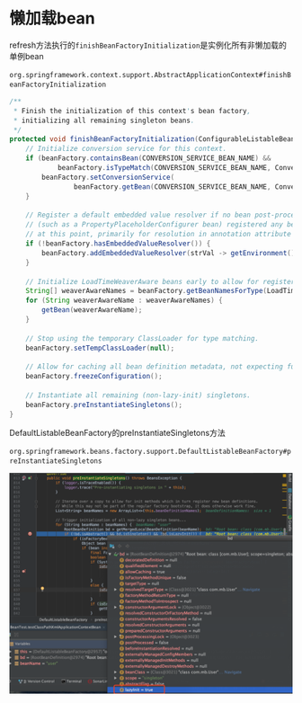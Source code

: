 # 懒加载bean

refresh方法执行的`finishBeanFactoryInitialization`是实例化所有非懒加载的单例bean

`org.springframework.context.support.AbstractApplicationContext#finishBeanFactoryInitialization`

```java
/**
 * Finish the initialization of this context's bean factory,
 * initializing all remaining singleton beans.
 */
protected void finishBeanFactoryInitialization(ConfigurableListableBeanFactory beanFactory) {
    // Initialize conversion service for this context.
    if (beanFactory.containsBean(CONVERSION_SERVICE_BEAN_NAME) &&
            beanFactory.isTypeMatch(CONVERSION_SERVICE_BEAN_NAME, ConversionService.class)) {
        beanFactory.setConversionService(
                beanFactory.getBean(CONVERSION_SERVICE_BEAN_NAME, ConversionService.class));
    }

    // Register a default embedded value resolver if no bean post-processor
    // (such as a PropertyPlaceholderConfigurer bean) registered any before:
    // at this point, primarily for resolution in annotation attribute values.
    if (!beanFactory.hasEmbeddedValueResolver()) {
        beanFactory.addEmbeddedValueResolver(strVal -> getEnvironment().resolvePlaceholders(strVal));
    }

    // Initialize LoadTimeWeaverAware beans early to allow for registering their transformers early.
    String[] weaverAwareNames = beanFactory.getBeanNamesForType(LoadTimeWeaverAware.class, false, false);
    for (String weaverAwareName : weaverAwareNames) {
        getBean(weaverAwareName);
    }

    // Stop using the temporary ClassLoader for type matching.
    beanFactory.setTempClassLoader(null);

    // Allow for caching all bean definition metadata, not expecting further changes.
    beanFactory.freezeConfiguration();

    // Instantiate all remaining (non-lazy-init) singletons.
    beanFactory.preInstantiateSingletons();
}
```

DefaultListableBeanFactory的preInstantiateSingletons方法

`org.springframework.beans.factory.support.DefaultListableBeanFactory#preInstantiateSingletons`

![](../../imgs/lazy.png)
